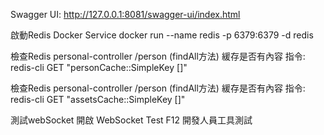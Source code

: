 Swagger UI: http://127.0.0.1:8081/swagger-ui/index.html

啟動Redis Docker Service
docker run --name redis -p 6379:6379 -d redis

檢查Redis personal-controller /person (findAll方法) 緩存是否有內容
指令: redis-cli GET "personCache::SimpleKey []"

檢查Redis personal-controller /person (findAll方法) 緩存是否有內容
指令: redis-cli GET "assetsCache::SimpleKey []"

測試webSocket
開啟 WebSocket Test F12 開發人員工具測試
